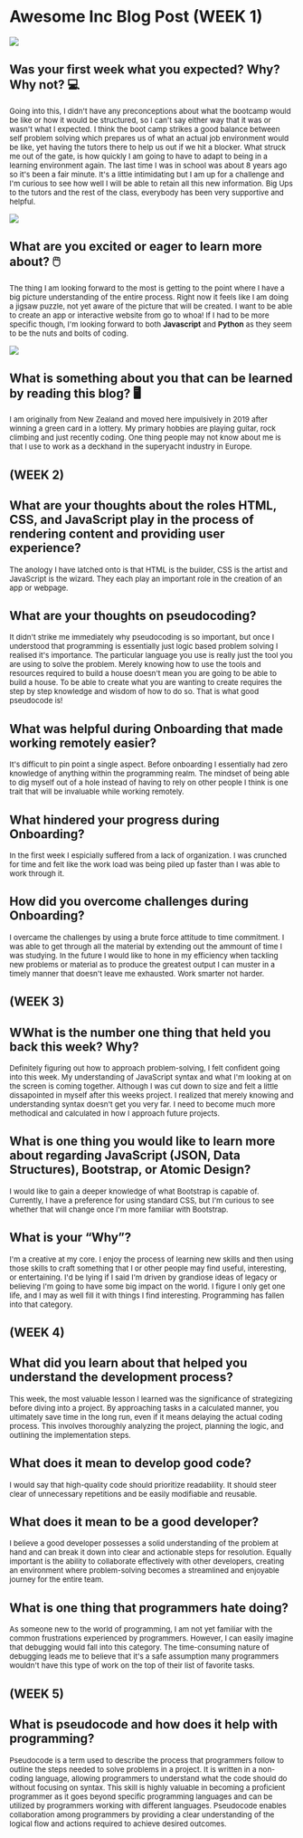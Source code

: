# **Awesome Inc Blog Post (WEEK 1)** # 

![](https://images.yourstory.com/cs/wordpress/2018/09/Coding-SoloLearn.jpg)

## **Was your first week what you expected? Why? Why not?**   💻

<font size='2'> Going into this, I didn't have any preconceptions about what the bootcamp would be like or how it would be structured, so I can't say either way that it was or wasn't what I expected. I think the boot camp strikes a good balance between self problem solving which prepares us of what an actual job environment would be like, yet having the tutors there to help us out if we hit a blocker. What struck me out of the gate, is how quickly I am going to have to adapt to being in a learning environment again. The last time I was in school was about 8 years ago so it's been a fair minute. It's a little intimidating but I am up for a challenge and I'm curious to see how well I will be able to retain all this new information. Big Ups to the tutors and the rest of the class, everybody has been very supportive and helpful. </font> 

![](https://blog.gale.com/wp-content/uploads/2019/03/iStock-960937636.jpg)

## **What are you excited or eager to learn more about?**   🖱️

<font size='2'> The thing I am looking forward to the most is getting to the point where I have a big picture understanding of the entire process. Right now it feels like I am doing a jigsaw puzzle, not yet aware of the picture that will be created. I want to be able to create an app or interactive website from go to whoa! If I had to be more specific though, I'm looking forward to both <strong>Javascript</strong> and <strong>Python</strong> as they seem to be the nuts and bolts of coding. </font>

![](https://www.christenseninstitute.org/wp-content/uploads/2019/04/Code-photo-800-x-400.jpg)

## **What is something about you that can be learned by reading this blog?**   🖥️

<font size='2'> I am originally from New Zealand and moved here impulsively in 2019 after winning a green card in a lottery. My primary hobbies are playing guitar, rock climbing and just recently coding. One thing people may not know about me is that I use to work as a deckhand in the superyacht industry in Europe. </font>

## **(WEEK 2)** ##

## **What are your thoughts about the roles HTML, CSS, and JavaScript play in the process of rendering content and providing user experience?** ##
<font size='2'>The anology I have latched onto is that HTML is the builder, CSS is the artist and JavaScript is the wizard. They each play an important role in the creation of an app or webpage. </font>

## **What are your thoughts on pseudocoding?** ##
<font size='2'>It didn't strike me immediately why pseudocoding is so important, but once I understood that programming is essentially just logic based problem solving I realised it's importance. The particular language you use is really just the tool you are using to solve the problem. Merely knowing how to use the tools and resources required to build a house doesn't mean you are going to be able to build a house. To be able to create what you are wanting to create requires the step by step knowledge and wisdom of how to do so. That is what good pseudocode is! </font>
  
## **What was helpful during Onboarding that made working remotely easier?** ##
<font size='2'>It's difficult to pin point a single aspect. Before onboarding I essentially had zero knowledge of anything within the programming realm. The mindset of being able to dig myself out of a hole instead of having to rely on other people I think is one trait that will be invaluable while working remotely. </font>
  
## **What hindered your progress during Onboarding?** ##
<font size='2'>In the first week I espicially suffered from a lack of organization. I was crunched for time and felt like the work load was being piled up faster than I was able to work through it.</font>
  
## **How did you overcome challenges during Onboarding?** ##
<font size='2'>I overcame the challenges by using a brute force attitude to time commitment. I was able to get through all the material by extending out the ammount of time I was studying. In the future I would like to hone in my efficiency when tackling new problems or material as to produce the greatest output I can muster in a timely manner that doesn't leave me exhausted. Work smarter not harder.</font>

## **(WEEK 3)** ##

## **WWhat is the number one thing that held you back this week? Why?** ##
<font size='2'>Definitely figuring out how to approach problem-solving, I felt confident going into this week. My understanding of JavaScript syntax and what I'm looking at on the screen is coming together. Although I was cut down to size and felt a little dissapointed in myself after this weeks project. I realized that merely knowing and understanding syntax doesn't get you very far. I need to become much more methodical and calculated in how I approach future projects.</font>

## **What is one thing you would like to learn more about regarding JavaScript (JSON, Data Structures), Bootstrap, or Atomic Design?** ##
<font size='2'>I would like to gain a deeper knowledge of what Bootstrap is capable of. Currently, I have a preference for using standard CSS, but I'm curious to see whether that will change once I'm more familiar with Bootstrap.</font>

## **What is your “Why”?** ##  
 <font size='2'>I'm a creative at my core. I enjoy the process of learning new skills and then using those skills to craft something that I or other people may find useful, interesting, or entertaining. I'd be lying if I said I'm driven by grandiose ideas of legacy or believing I'm going to have some big impact on the world. I figure I only get one life, and I may as well fill it with things I find interesting. Programming has fallen into that category.</font>


## **(WEEK 4)** ##

## **What did you learn about that helped you understand the development process?** ##
<font size='2'>This week, the most valuable lesson I learned was the significance of strategizing before diving into a project. By approaching tasks in a calculated manner, you ultimately save time in the long run, even if it means delaying the actual coding process. This involves thoroughly analyzing the project, planning the logic, and outlining the implementation steps.</font>

## **What does it mean to develop good code?** ##
<font size='2'>I would say that high-quality code should prioritize readability. It should steer clear of unnecessary repetitions and be easily modifiable and reusable.</font>

## **What does it mean to be a good developer?** ##
<font size='2'>I believe a good developer possesses a solid understanding of the problem at hand and can break it down into clear and actionable steps for resolution. Equally important is the ability to collaborate effectively with other developers, creating an environment where problem-solving becomes a streamlined and enjoyable journey for the entire team.</font>

## **What is one thing that programmers hate doing?** ##
<font size='2'>As someone new to the world of programming, I am not yet familiar with the common frustrations experienced by programmers. However, I can easily imagine that debugging would fall into this category. The time-consuming nature of debugging leads me to believe that it's a safe assumption many programmers wouldn't have this type of work on the top of their list of favorite tasks.</font>

## **(WEEK 5)** ##

## **What is pseudocode and how does it help with programming?** ##
<font size='2'>Pseudocode is a term used to describe the process that programmers follow to outline the steps needed to solve problems in a project. It is written in a non-coding language, allowing programmers to understand what the code should do without focusing on syntax. This skill is highly valuable in becoming a proficient programmer as it goes beyond specific programming languages and can be utilized by programmers working with different languages. Pseudocode enables collaboration among programmers by providing a clear understanding of the logical flow and actions required to achieve desired outcomes.</font>


